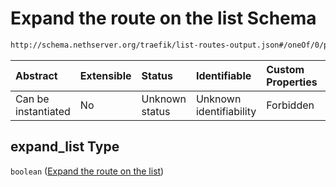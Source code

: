 # Expand the route on the list Schema

```txt
http://schema.nethserver.org/traefik/list-routes-output.json#/oneOf/0/properties/expand_list
```



| Abstract            | Extensible | Status         | Identifiable            | Custom Properties | Additional Properties | Access Restrictions | Defined In                                                                          |
| :------------------ | :--------- | :------------- | :---------------------- | :---------------- | :-------------------- | :------------------ | :---------------------------------------------------------------------------------- |
| Can be instantiated | No         | Unknown status | Unknown identifiability | Forbidden         | Allowed               | none                | [list-routes-output.json\*](traefik/list-routes-output.json "open original schema") |

## expand\_list Type

`boolean` ([Expand the route on the list](list-routes-output-oneof-0-properties-expand-the-route-on-the-list.md))
